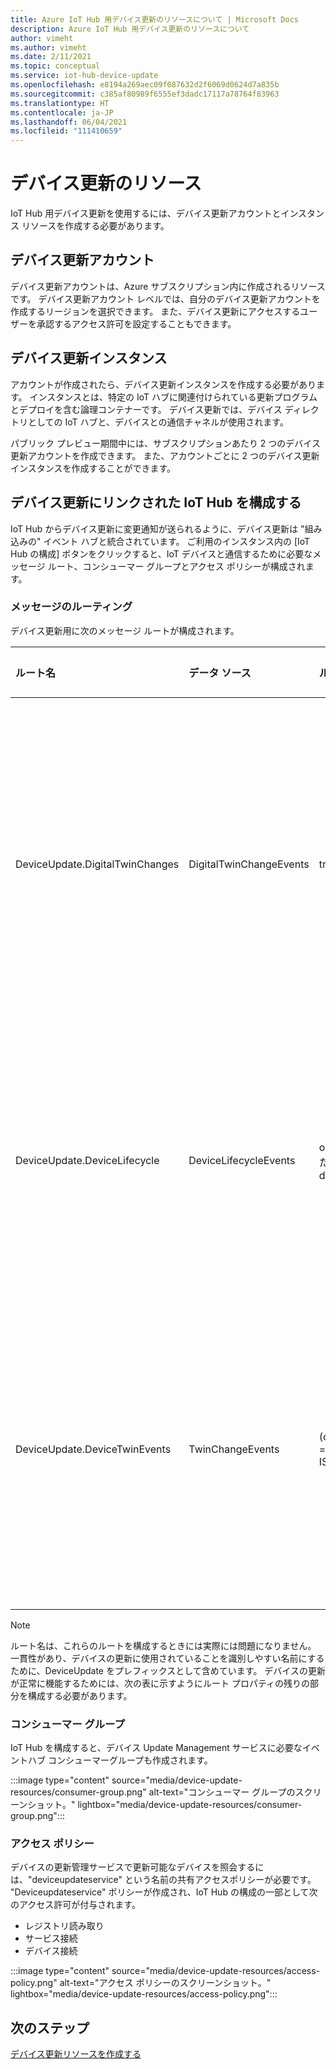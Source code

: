 ```yaml
---
title: Azure IoT Hub 用デバイス更新のリソースについて | Microsoft Docs
description: Azure IoT Hub 用デバイス更新のリソースについて
author: vimeht
ms.author: vimeht
ms.date: 2/11/2021
ms.topic: conceptual
ms.service: iot-hub-device-update
ms.openlocfilehash: e8194a269aec09f087632d2f6069d0624d7a835b
ms.sourcegitcommit: c385af80989f6555ef3dadc17117a78764f83963
ms.translationtype: HT
ms.contentlocale: ja-JP
ms.lasthandoff: 06/04/2021
ms.locfileid: "111410659"
---
```

# <a name="device-update-resources"></a>デバイス更新のリソース

IoT Hub 用デバイス更新を使用するには、デバイス更新アカウントとインスタンス リソースを作成する必要があります。 

## <a name="device-update-account"></a>デバイス更新アカウント

デバイス更新アカウントは、Azure サブスクリプション内に作成されるリソースです。 デバイス更新アカウント レベルでは、自分のデバイス更新アカウントを作成するリージョンを選択できます。 また、デバイス更新にアクセスするユーザーを承認するアクセス許可を設定することもできます。


## <a name="device-update-instance"></a>デバイス更新インスタンス
アカウントが作成されたら、デバイス更新インスタンスを作成する必要があります。 インスタンスとは、特定の IoT ハブに関連付けられている更新プログラムとデプロイを含む論理コンテナーです。 デバイス更新では、デバイス ディレクトリとしての IoT ハブと、デバイスとの通信チャネルが使用されます。 

パブリック プレビュー期間中には、サブスクリプションあたり 2 つのデバイス更新アカウントを作成できます。 また、アカウントごとに 2 つのデバイス更新インスタンスを作成することができます。

## <a name="configuring-device-update-linked-iot-hub"></a>デバイス更新にリンクされた IoT Hub を構成する 

IoT Hub からデバイス更新に変更通知が送られるように、デバイス更新は "組み込みの" イベント ハブと統合されています。 ご利用のインスタンス内の [IoT Hub の構成] ボタンをクリックすると、IoT デバイスと通信するために必要なメッセージ ルート、コンシューマー グループとアクセス ポリシーが構成されます。 

### <a name="message-routing"></a>メッセージのルーティング

デバイス更新用に次のメッセージ ルートが構成されます。

|   ルート名    | データ ソース | ルーティング クエリ  | エンドポイント | 説明  |
| :--------- | :---- |:---- |:---- |:---- |
|  DeviceUpdate.DigitalTwinChanges | DigitalTwinChangeEvents | true | events | デジタル ツインの変更イベントをリッスンします  |
|  DeviceUpdate.DeviceLifecycle | DeviceLifecycleEvents | opType = ' deleteDeviceIdentity ' または opType = ' deleteModuleIdentity '  | events | 削除されたデバイスをリッスンします |
|  DeviceUpdate.DeviceTwinEvents| TwinChangeEvents | (opType = 'updateTwin' OR opType = 'replaceTwin') AND IS_DEFINED($body.tags.ADUGroup) | events | 新しいデバイス更新グループをリッスンします |

> [!NOTE]
> ルート名は、これらのルートを構成するときには実際には問題になりません。 一貫性があり、デバイスの更新に使用されていることを識別しやすい名前にするために、DeviceUpdate をプレフィックスとして含めています。 デバイスの更新が正常に機能するためには、次の表に示すようにルート プロパティの残りの部分を構成する必要があります。 

### <a name="consumer-group"></a>コンシューマー グループ

IoT Hub を構成すると、デバイス Update Management サービスに必要なイベントハブ コンシューマーグループも作成されます。 

:::image type="content" source="media/device-update-resources/consumer-group.png" alt-text="コンシューマー グループのスクリーンショット。" lightbox="media/device-update-resources/consumer-group.png":::

### <a name="access-policy"></a>アクセス ポリシー

デバイスの更新管理サービスで更新可能なデバイスを照会するには、"deviceupdateservice" という名前の共有アクセスポリシーが必要です。 "Deviceupdateservice" ポリシーが作成され、IoT Hub の構成の一部として次のアクセス許可が付与されます。
- レジストリ読み取り
- サービス接続
- デバイス接続

:::image type="content" source="media/device-update-resources/access-policy.png" alt-text="アクセス ポリシーのスクリーンショット。" lightbox="media/device-update-resources/access-policy.png":::

## <a name="next-steps"></a>次のステップ

[デバイス更新リソースを作成する](./create-device-update-account.md)
